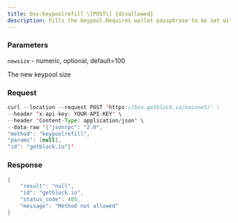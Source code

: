```yaml
---
title: bsv:keypoolrefill \[POST\] {disallowed}
description: Fills the keypool.Requires wallet passphrase to be set with walletpassphrase call ifwallet is encrypted.
---
```


### Parameters


`newsize` - numeric, optional, default=100

The new keypool size

### Request

``` java
curl --location --request POST 'https://bsv.getblock.io/mainnet/' \ 
--header 'x-api-key: YOUR-API-KEY' \ 
--header 'Content-Type: application/json' \ 
--data-raw '{"jsonrpc": "2.0",
"method": "keypoolrefill",
"params": [null],
"id": "getblock.io"}'
```

###  Response

``` java
{
    "result": "null",
    "id": "getblock.io",
    "status_code": 405,
    "message": "Method not allowed"
}
```

